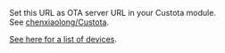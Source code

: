 Set this URL as OTA server URL in your Custota module.  
See [chenxiaolong/Custota](https://github.com/chenxiaolong/Custota#usage).

[See here for a list of devices](https://github.com/schnatterer/rooted-graphene/tree/gh-pages/rootless).